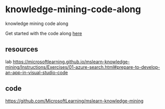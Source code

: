 # knowledge-mining-code-along
knowledge mining code along

Get started with the code along [here](./instructions/01-%20overview.md)





## resources

lab https://microsoftlearning.github.io/mslearn-knowledge-mining/Instructions/Exercises/01-azure-search.html#prepare-to-develop-an-app-in-visual-studio-code

## code

https://github.com/MicrosoftLearning/mslearn-knowledge-mining
